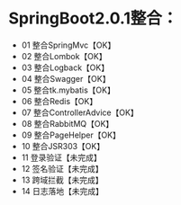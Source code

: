 # SpringBoot2.0.1整合：

- 01 整合SpringMvc【OK】
- 02 整合Lombok【OK】
- 03 整合Logback【OK】
- 04 整合Swagger【OK】
- 05 整合tk.mybatis【OK】
- 06 整合Redis【OK】
- 07 整合ControllerAdvice【OK】
- 08 整合RabbitMQ【OK】
- 09 整合PageHelper【OK】
- 10 整合JSR303【OK】
- 11 登录验证【未完成】
- 12 签名验证【未完成】
- 13 跨域拦截【未完成】
- 14 日志落地【未完成】








 














